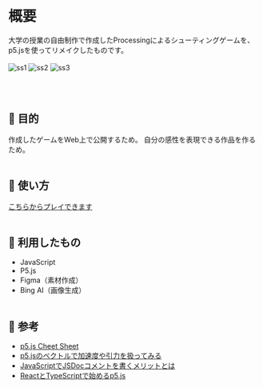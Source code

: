 # 概要
大学の授業の自由制作で作成したProcessingによるシューティングゲームを、p5.jsを使ってリメイクしたものです。
<br><br>
![ss1](https://github.com/ksr03/shooting_game/assets/117695575/78d2c87f-3cbf-49d1-a902-5a24a737f23e)
![ss2](https://github.com/ksr03/shooting_game/assets/117695575/5d7aecba-9089-48a9-b22d-cc47c41fbd31)
![ss3](https://github.com/ksr03/shooting_game/assets/117695575/c2992097-b090-4782-a1a6-862927198132)

<br><br>

## 🔷 目的
作成したゲームをWeb上で公開するため。
自分の感性を表現できる作品を作るため。
<br><br>

## 🔷 使い方
[こちらからプレイできます](https://www.ksr03-dev.com/game)
<br><br>

## 🔷 利用したもの
* JavaScript
* P5.js
* Figma（素材作成）
* Bing AI（画像生成）
<br><br>

## 🔷 参考
* [p5.js Cheet Sheet](https://bmoren.github.io/p5js-cheat-sheet/ja.html)
* [p5.jsのベクトルで加速度や引力を扱ってみる](https://infosmith.biz/blog/it/p5js-vectorclass)
* [JavaScriptでJSDocコメントを書くメリットとは](https://ics.media/entry/6789/)
* [ReactとTypeScriptで始めるp5.js](https://ysko909.github.io/posts/use-p5js-with-react/)
